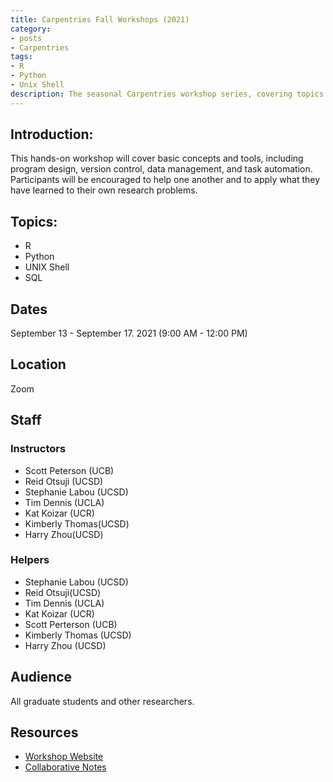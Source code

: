 ```yaml
---
title: Carpentries Fall Workshops (2021)
category:
- posts
- Carpentries
tags:
- R
- Python
- Unix Shell
description: The seasonal Carpentries workshop series, covering topics of R, Python, and Unix Shell.
---
```


## Introduction:
This hands-on workshop will cover basic concepts and tools, including program design, version control, data management, and task automation. Participants will be encouraged to help one another and to apply what they have learned to their own research problems.


## Topics:
* R
* Python
* UNIX Shell
* SQL


## Dates
September 13 - September 17. 2021 (9:00 AM - 12:00 PM)


## Location
Zoom

## Staff

### Instructors
* Scott Peterson (UCB)
* Reid Otsuji (UCSD)
* Stephanie Labou (UCSD)
* Tim Dennis (UCLA)
* Kat Koizar (UCR)
* Kimberly Thomas(UCSD)
* Harry Zhou(UCSD)

### Helpers
* Stephanie Labou (UCSD)
* Reid Otsuji(UCSD)
* Tim Dennis (UCLA)
* Kat Koizar (UCR)
* Scott Perterson (UCB)
* Kimberly Thomas (UCSD)
* Harry Zhou (UCSD)


## Audience
All graduate students and other researchers.


## Resources
* [Workshop Website](https://ucsdlib.github.io/2021-09-13-uc-collab/)
* [Collaborative Notes](https://codimd.carpentries.org/fwkQLM2ZTuCRirtE16WjBQ)
